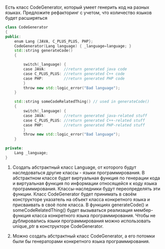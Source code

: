 Есть класс CodeGenerator, который умеет генерить код на разных языках.
Предложите рефакторинг с учетом, что количество языков будет расширяться

```cpp
class CodeGenerator
{
public:
    enum Lang {JAVA, C_PLUS_PLUS, PHP};
    CodeGenerator(Lang language) { _language=language; }
    std::string generateCode()
    {

        switch(_language) {
        case JAVA:        //return generated java code
        case C_PLUS_PLUS: //return generated C++ code
        case PHP:         //return generated PHP code
        }
        throw new std::logic_error("Bad language");
    }

    std::string someCodeRelatedThing() // used in generateCode()
    {
        switch(_language) {
        case JAVA:        //return generated java-related stuff
        case C_PLUS_PLUS: //return generated C++-related stuff
        case PHP:         //return generated PHP-related stuff
        }
        throw new std::logic_error("Bad language");
    }

private:
    Lang _language;
}

```

1. Создать абстрактный класс Language, от которого будут наследоваться другие классы - языки программирования. В абстрактном классе будет виртуальная функция по генерации кода и виртуальная функция по информации относящейся к коду языка программирования. Классы-наследники будут переопределять эти функции. Класс CodeGenerator будет принимать в своём конструкторе указатель на объект класса конкретного языка и присваивать в своё поле класса. В функциях generateCode() и  someCodeRelatedThing() будет вызываться реализация мембер-функция класса конкретного языка программирования. Чтобы не дублировались языки программирования можно использовать unique_ptr в конструкторе CodeGenerator.

2. Можно создать абстрактный класс CodeGenerator, а его потомки были бы генераторами конкретного языка программирования.

